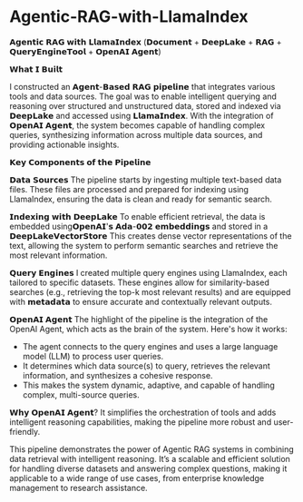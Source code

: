 # Agentic-RAG-with-LlamaIndex

𝗔𝗴𝗲𝗻𝘁𝗶𝗰 𝗥𝗔𝗚 𝘄𝗶𝘁𝗵 𝗟𝗹𝗮𝗺𝗮𝗜𝗻𝗱𝗲𝘅
(𝗗𝗼𝗰𝘂𝗺𝗲𝗻𝘁 + 𝗗𝗲𝗲𝗽𝗟𝗮𝗸𝗲 + 𝗥𝗔𝗚 + 𝗤𝘂𝗲𝗿𝘆𝗘𝗻𝗴𝗶𝗻𝗲𝗧𝗼𝗼𝗹 + 𝗢𝗽𝗲𝗻𝗔𝗜 𝗔𝗴𝗲𝗻𝘁)

𝗪𝗵𝗮𝘁 𝗜 𝗕𝘂𝗶𝗹𝘁

I constructed an 𝗔𝗴𝗲𝗻𝘁-𝗕𝗮𝘀𝗲𝗱 𝗥𝗔𝗚 𝗽𝗶𝗽𝗲𝗹𝗶𝗻𝗲 that integrates various tools and data sources. The goal was to enable intelligent querying and reasoning over structured and unstructured data, stored and indexed via 𝗗𝗲𝗲𝗽𝗟𝗮𝗸𝗲 and accessed using 𝗟𝗹𝗮𝗺𝗮𝗜𝗻𝗱𝗲𝘅. With the integration of 𝗢𝗽𝗲𝗻𝗔𝗜 𝗔𝗴𝗲𝗻𝘁, the system becomes capable of handling complex queries, synthesizing information across multiple data sources, and providing actionable insights.

𝗞𝗲𝘆 𝗖𝗼𝗺𝗽𝗼𝗻𝗲𝗻𝘁𝘀 𝗼𝗳 𝘁𝗵𝗲 𝗣𝗶𝗽𝗲𝗹𝗶𝗻𝗲

𝗗𝗮𝘁𝗮 𝗦𝗼𝘂𝗿𝗰𝗲𝘀
The pipeline starts by ingesting multiple text-based data files. These files are processed and prepared for indexing using LlamaIndex, ensuring the data is clean and ready for semantic search.

𝗜𝗻𝗱𝗲𝘅𝗶𝗻𝗴 𝘄𝗶𝘁𝗵 𝗗𝗲𝗲𝗽𝗟𝗮𝗸𝗲
To enable efficient retrieval, the data is embedded using𝗢𝗽𝗲𝗻𝗔𝗜'𝘀 𝗔𝗱𝗮-𝟬𝟬𝟮 𝗲𝗺𝗯𝗲𝗱𝗱𝗶𝗻𝗴𝘀 and stored in a 𝗗𝗲𝗲𝗽𝗟𝗮𝗸𝗲𝗩𝗲𝗰𝘁𝗼𝗿𝗦𝘁𝗼𝗿𝗲 This creates dense vector representations of the text, allowing the system to perform semantic searches and retrieve the most relevant information.

𝗤𝘂𝗲𝗿𝘆 𝗘𝗻𝗴𝗶𝗻𝗲𝘀
I created multiple query engines using LlamaIndex, each tailored to specific datasets. These engines allow for similarity-based searches (e.g., retrieving the top-k most relevant results) and are equipped with 𝗺𝗲𝘁𝗮𝗱𝗮𝘁𝗮 to ensure accurate and contextually relevant outputs.

𝗢𝗽𝗲𝗻𝗔𝗜 𝗔𝗴𝗲𝗻𝘁
The highlight of the pipeline is the integration of the OpenAI Agent, which acts as the brain of the system. Here's how it works:
- The agent connects to the query engines and uses a large language model (LLM) to process user queries.
- It determines which data source(s) to query, retrieves the relevant information, and synthesizes a cohesive response.
- This makes the system dynamic, adaptive, and capable of handling complex, multi-source queries.

𝗪𝗵𝘆 𝗢𝗽𝗲𝗻𝗔𝗜 𝗔𝗴𝗲𝗻𝘁? It simplifies the orchestration of tools and adds intelligent reasoning capabilities, making the pipeline more robust and user-friendly.

This pipeline demonstrates the power of Agentic RAG systems in combining data retrieval with intelligent reasoning. It’s a scalable and efficient solution for handling diverse datasets and answering complex questions, making it applicable to a wide range of use cases, from enterprise knowledge management to research assistance.
